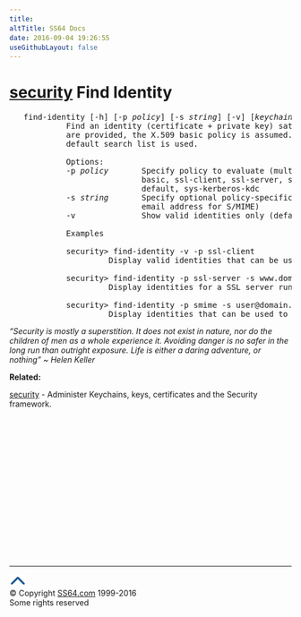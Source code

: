 ```yaml
---
title:
altTitle: SS64 Docs
date: 2016-09-04 19:26:55
useGithubLayout: false
---
```

<!-- #BeginLibraryItem "/Library/head_osx.lbi" --><!-- #EndLibraryItem --><h1><a href="security.html">security</a> Find Identity </h1> 
<pre>   find-identity [-h] [-p <i>policy</i>] [-s <i>string</i>] [-v] [<i>keychain</i>...]
            Find an identity (certificate + private key) satisfying a given policy. If no policy arguments
            are provided, the X.509 basic policy is assumed. If no keychain arguments are provided, the
            default search list is used.

            Options:
            -p <i>policy</i>       Specify policy to evaluate (multiple -p options are allowed). Supported policies:
                            basic, ssl-client, ssl-server, smime, eap, ipsec, ichat, codesigning, sysdefault,
                            default, sys-kerberos-kdc
            -s <i>string</i>       Specify optional policy-specific string (e.g. a DNS hostname for SSL, or RFC822
                            email address for S/MIME)
            -v              Show valid identities only (default is to show all identities)

            Examples

            security&gt; find-identity -v -p ssl-client
                     Display valid identities that can be used for SSL client authentication

            security&gt; find-identity -p ssl-server -s www.domain.com
                     Display identities for a SSL server running on the host 'www.domain.com'

            security&gt; find-identity -p smime -s user@domain.com
                     Display identities that can be used to sign a message from 'user@domain.com'
</pre>
<p class="quote"><i>“Security is mostly a superstition. It does not exist in nature, nor do the children of men as a whole experience it. Avoiding danger is no safer in the long run than outright exposure. Life is either a daring adventure, or nothing” ~ Helen Keller</i></p>
<p><b>Related:</b></p>
<p><a href="security.html">security</a> - Administer Keychains, keys, certificates and the Security framework.</p><!-- #BeginLibraryItem "/Library/foot_osx.lbi" --><p><script async="" src="//pagead2.googlesyndication.com/pagead/js/adsbygoogle.js"></script>
<!-- OSX300 -->
<ins class="adsbygoogle" style="display:inline-block;width:300px;height:250px" data-ad-client="ca-pub-6140977852749469" data-ad-slot="1823340303"></ins>
<script>
(adsbygoogle = window.adsbygoogle || []).push({});
</script></p>
<hr>
<div id="bl" class="footer"><a href="#"><img src="../images/top.png" width="30" height="22" alt="Back to the Top"></a></div>
<div id="br" class="footer, tagline">© Copyright <a href="http://ss64.com/">SS64.com</a> 1999-2016<br>
Some rights reserved</div><!-- #EndLibraryItem -->
